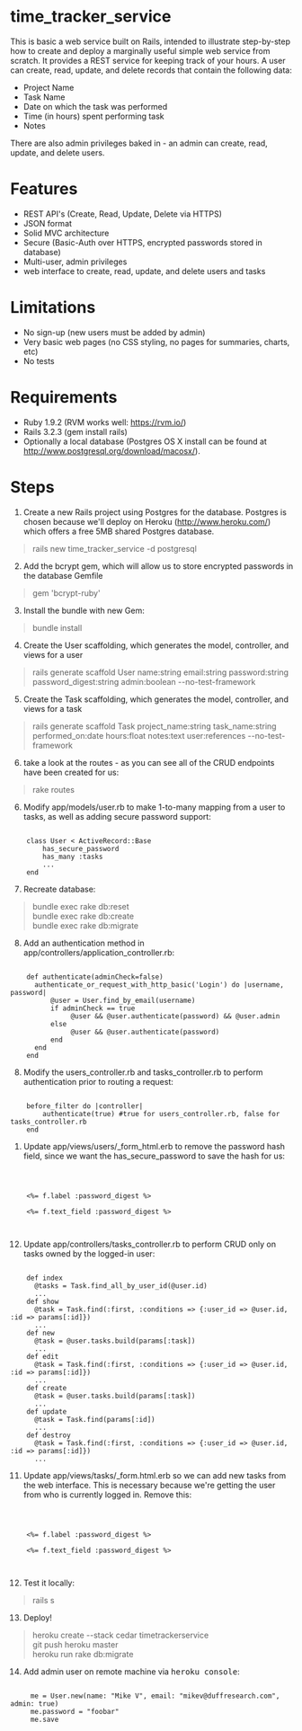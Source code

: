 # time_tracker_service

This is basic a web service built on Rails, intended to illustrate step-by-step how to create
and deploy a marginally useful simple web service from scratch.  It provides a
REST service for keeping track of your hours.  A user can create, read, update, and
delete records that contain the following data:
* Project Name
* Task Name
* Date on which the task was performed
* Time (in hours) spent performing task
* Notes

There are also admin privileges baked in - an admin can create, read, update, and delete users.


# Features
* REST API's (Create, Read, Update, Delete via HTTPS)
* JSON format
* Solid MVC architecture
* Secure (Basic-Auth over HTTPS, encrypted passwords stored in database)
* Multi-user, admin privileges
* web interface to create, read, update, and delete users and tasks

# Limitations
* No sign-up (new users must be added by admin)
* Very basic web pages (no CSS styling, no pages for summaries, charts, etc)
* No tests

# Requirements
* Ruby 1.9.2 (RVM works well: https://rvm.io/)
* Rails 3.2.3 (gem install rails)
* Optionally a local database (Postgres OS X install can be found at http://www.postgresql.org/download/macosx/).

# Steps
1. Create a new Rails project using Postgres for the database.  Postgres is chosen because we'll deploy on Heroku (http://www.heroku.com/) which offers a free 5MB shared Postgres database.
>rails new time_tracker_service -d postgresql

2. Add the bcrypt gem, which will allow us to store encrypted passwords in the database Gemfile
>gem 'bcrypt-ruby'

3. Install the bundle with new Gem:
>bundle install

4. Create the User scaffolding, which generates the model, controller, and views for a user
>rails generate scaffold User name:string email:string password:string password_digest:string admin:boolean --no-test-framework

5. Create the Task scaffolding, which generates the model, controller, and views for a task
>rails generate scaffold Task project_name:string task_name:string performed_on:date hours:float notes:text user:references  --no-test-framework

6. take a look at the routes - as you can see all of the CRUD endpoints have been created for us:
>rake routes

6. Modify app/models/user.rb to make 1-to-many mapping from a user to tasks, as well as adding secure password support:
<pre><code>
    class User &lt; ActiveRecord::Base
        has_secure_password
        has_many :tasks
        ...
    end
</code></pre>

7. Recreate database:
> bundle exec rake db:reset   
> bundle exec rake db:create   
> bundle exec rake db:migrate   

8. Add an authentication method in app/controllers/application_controller.rb:
<pre><code>
    def authenticate(adminCheck=false)
      authenticate_or_request_with_http_basic('Login') do |username, password|
          @user = User.find_by_email(username)
          if adminCheck == true
               @user && @user.authenticate(password) && @user.admin
          else
               @user && @user.authenticate(password)
          end
      end
    end
</code></pre>
8. Modify the users_controller.rb and tasks_controller.rb to perform authentication prior to routing a request:
<pre><code>
    before_filter do |controller|
        authenticate(true) #true for users_controller.rb, false for tasks_controller.rb
    end
</code></pre>

1. Update app/views/users/_form_html.erb to remove the password hash field, since we want the has_secure_password to save the hash for us:
<pre><code>
  <div class="field">
    <%= f.label :password_digest %><br />
    <%= f.text_field :password_digest %>
  </div>
</code></pre>

12. Update app/controllers/tasks_controller.rb to perform CRUD only on tasks owned by the logged-in user:
<pre><code>
    def index
      @tasks = Task.find_all_by_user_id(@user.id)
      ...
    def show
      @task = Task.find(:first, :conditions => {:user_id => @user.id, :id => params[:id]})
      ...
    def new
      @task = @user.tasks.build(params[:task])
      ...
    def edit
      @task = Task.find(:first, :conditions => {:user_id => @user.id, :id => params[:id]})
      ...
    def create
      @task = @user.tasks.build(params[:task])
      ...
    def update
      @task = Task.find(params[:id])
      ...
    def destroy
      @task = Task.find(:first, :conditions => {:user_id => @user.id, :id => params[:id]})
      ...
</code></pre>

11. Update app/views/tasks/_form.html.erb so we can add new tasks from the web interface.  This is necessary because we're getting the user from who is currently logged in.  Remove this:
<pre><code>
  <div class="field">
    <%= f.label :password_digest %><br />
    <%= f.text_field :password_digest %>
  </div>
</code></pre>

12. Test it locally:
>rails s

13. Deploy!
>heroku create --stack cedar timetrackerservice   
>git push heroku master  
>heroku run rake db:migrate  

14. Add admin user on remote machine via <tt>heroku console</tt>:
<pre><code>
     me = User.new(name: "Mike V", email: "mikev@duffresearch.com", admin: true)
     me.password = "foobar"
     me.save
</code></pre>

